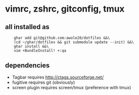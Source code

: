 # vimrc, zshrc, gitconfig, tmux

## all installed as

		ghar add git@github.com:awole20/dotfiles &&\
		(cd ~/ghar/dotfiles && git submodule update --init) &&\
		ghar install &&\
		vim +BundleInstall! +:qa

## dependencies

+ Tagbar requires http://ctags.sourceforge.net/
+ fugitive requires git (obviously)
+ screen plugin requires screen/tmux (preference with tmux)
